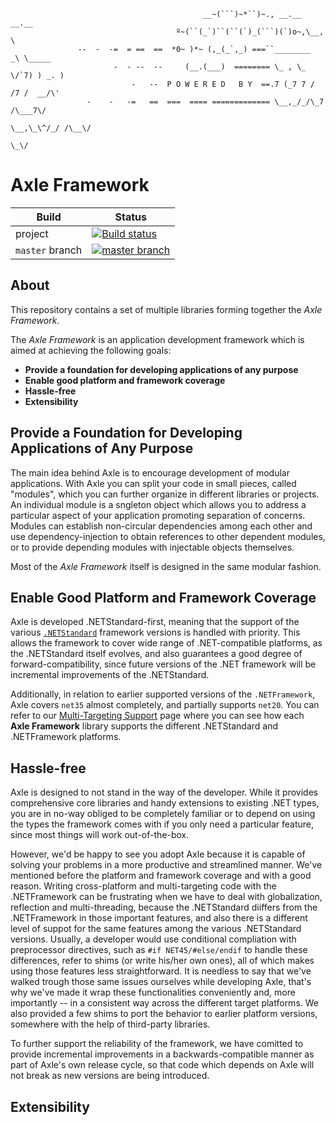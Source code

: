 ```
                                           __~(```)~*``)~., __.__ __.__
                                     º~(``(_`)``(``(`)_(```)(`)o~,\__, \
               --  -  -=  = ==  ==  *0~ )*~ (,_(_`,_) ===``________  _\ \_____
                       -  - --  --     (__.(___)  ======== \_ , \_ \/`7) ) _. )
                           -   --  P O W E R E D   B Y  ==.7 (_7 7 / /7 /  __/\'
                 -    -   -=   ==  ===  ==== ============= \__,_/_/\_7 /\___7\/
                                                            \__,\_\^/_/ /\__\/
                                                                    \_\/

```

# Axle Framework

|Build|Status|
|--|--|
|project|[![Build status](https://ci.appveyor.com/api/projects/status/oe6ued1kbgdsc372?svg=true)](https://ci.appveyor.com/project/ivaylo5ev/axle)|
|`master` branch|[![master branch](https://ci.appveyor.com/api/projects/status/oe6ued1kbgdsc372/branch/master?svg=true)](https://ci.appveyor.com/project/ivaylo5ev/axle/branch/master)|

## About

This repository contains a set of multiple libraries forming together the _Axle Framework_.

The _Axle Framework_ is an application development framework which is aimed at achieving the following goals:

- __Provide a foundation for developing applications of any purpose__  
- __Enable good platform and framework coverage__  
- __Hassle-free__
- __Extensibility__

## Provide a Foundation for Developing Applications of Any Purpose  

The main idea behind Axle is to encourage development of modular applications. With Axle you can split your code in small pieces, called "modules", which you can further organize in different libraries or projects.  
An individual module is a sngleton object which allows you to address a particular aspect of your application promoting separation of concerns. Modules can establish non-circular dependencies among each other and use dependency-injection to obtain references to other dependent modules, or to provide depending modules with injectable objects themselves.  

Most of the _Axle Framework_ itself is designed in the same modular fashion.  

## Enable Good Platform and Framework Coverage

Axle is developed .NETStandard-first, meaning that the support of the various [`.NETStandard`](https://docs.microsoft.com/en-us/dotnet/standard/net-standard) framework versions is handled with priority. This allows the framework to cover wide range of .NET-compatible platforms, as the .NETStandard itself evolves, and also guarantees a good degree of forward-compatibility, since future versions of the .NET framework will be incremental improvements of the .NETStandard.

Additionally, in relation to earlier supported versions of the `.NETFramework`, Axle covers `net35` almost completely, and partially supports `net20`. You can refer to our [Multi-Targeting Support](./multitargeting.md) page where you can see how each __Axle Framework__ library supports the different .NETStandard and .NETFramework platforms.

## Hassle-free

Axle is designed to not stand in the way of the developer. While it provides comprehensive core libraries and handy extensions to existing .NET types, you are in no-way obliged to be completely familiar or to depend on using the types the framework comes with if you only need a particular feature, since most things will work out-of-the-box.  

However, we'd be happy to see you adopt Axle because it is capable of solving your problems in a more productive and streamlined manner. We've mentioned before the platform and framework coverage and with a good reason. Writing cross-platform and multi-targeting code with the .NETFramework can be frustrating when we have to deal with globalization, reflection and multi-threading, because the .NETStandard diiffers from the .NETFramework in those important features, and also there is a different level of suppot for the same features among the various .NETStandard versions. Usually, a developer would use conditional compliation with preprocessor directives, such as `#if NET45/#else/endif` to handle these differences, refer to shims (or write his/her own ones), all of which makes using those features less straightforward. It is needless to say that we've walked trough those same issues ourselves while developing Axle, that's why we've made it wrap these functionalities conveniently and, more importantly -- in a consistent way across the different target platforms. We also provided a few shims to port the behavior to earlier platform versions, somewhere with the help of third-party libraries.  

To further support the reliability of the framework, we have comitted to provide incremental improvements in a backwards-compatible manner as part of Axle's own release cycle, so that code which depends on Axle will not break as new versions are being introduced.  

## Extensibility

